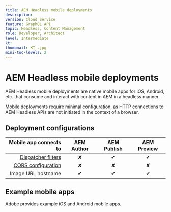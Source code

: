 ```yaml
---
title: AEM Headless mobile deployments
description:
version: Cloud Service
feature: GraphQL API
topic: Headless, Content Management
role: Developer, Architect
level: Intermediate
kt: 
thumbnail: KT-.jpg
mini-toc-levels: 2
---
```


# AEM Headless mobile deployments

AEM Headless mobile deployments are native mobile apps for iOS, Android, etc. that consume and interact with content in AEM in a headless manner.

Mobile deployments require minimal configuration, as HTTP connections to AEM Headless APIs are not initiated in the context of a browser.

## Deployment configurations

| Mobile app connects to | AEM Author | AEM Publish | AEM Preview |
|-----------------------:|:----------:|:-----------:|:-----------:|
| [Dispatcher filters](./dispatcher-fitlers.md)     | &#10008;   | &#10004;    | &#10004;    |
| [CORS configuration](./cors.md)     | &#10008;   | &#10008;    | &#10008;    |  
| Image URL hostname     | &#10004;   | &#10004;    | &#10004;    |  

## Example mobile apps

Adobe provides example iOS and Android mobile apps.


